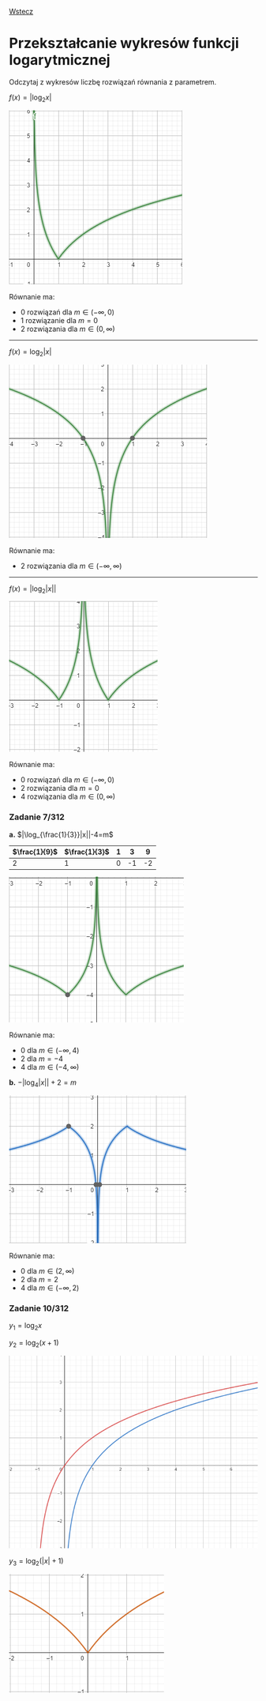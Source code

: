 [Wstecz](../matematyka.md)

# Przekształcanie wykresów funkcji logarytmicznej

Odczytaj z wykresów liczbę rozwiązań równania z parametrem.

$`f(x)=|\log_2x|`$

![](log-bezwzgledna-1.png)

Równanie ma:

-   0 rozwiązań dla $`m \in (-\infty,0)`$
-   1 rozwiązanie dla $`m=0`$
-   2 rozwiązania dla $`m \in (0,\infty)`$

<hr>

$`f(x)=\log_2|x|`$

![](log-bezwzgledna-2.png)

Równanie ma:

-   2 rozwiązania dla $`m\in(-\infty,\infty)`$

<hr>

$`f(x)=|\log_2|x||`$

![](log-bezwzgledna-3.png)

Równanie ma:

-   0 rozwiązań dla $`m\in(-\infty,0)`$
-   2 rozwiązania dla $`m=0`$
-   4 rozwiązania dla $`m\in(0,\infty)`$

### Zadanie 7/312

**a.** $`|\log_{\frac{1}{3}}|x||-4=m`$

| $`\frac{1}{9}`$ | $`\frac{1}{3}`$ | 1   | 3   | 9   |
| --------------- | --------------- | --- | --- | --- |
| 2               | 1               | 0   | -1  | -2  |

![](zad7a-312.png)

Równanie ma:

-   0 dla $`m\in(-\infty,4)`$
-   2 dla $`m=-4`$
-   4 dla $`m\in(-4,\infty)`$

**b.** $`-|\log_4|x||+2=m`$

![](zad7b-312.png)

Równanie ma:

-   0 dla $`m\in(2,\infty)`$
-   2 dla $`m=2`$
-   4 dla $`m\in(-\infty,2)`$

### Zadanie 10/312

$`y_1=\log_2x`$

$`y_2=\log_2(x+1)`$

![](zad10b-312-1.png)

$`y_3=\log_2(|x|+1)`$

![](zad10b-312-2.png)
